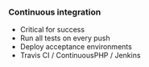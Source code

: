 <h3>Continuous integration</h3>
          <ul>
<li>Critical for success</li>
            <li>Run all tests on every push</li>
            <li>Deploy acceptance environments</li>
            <li>Travis CI / ContinuousPHP / Jenkins</li>
          </ul>